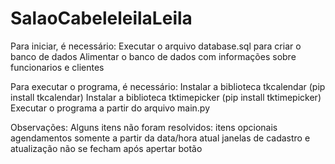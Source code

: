 # SalaoCabeleleilaLeila
Para iniciar, é necessário:
    Executar o arquivo database.sql para criar o banco de dados
    Alimentar o banco de dados com informações sobre funcionarios e clientes

Para executar o programa, é necessário:
    Instalar a biblioteca tkcalendar (pip install tkcalendar)
    Instalar a biblioteca tktimepicker (pip install tktimepicker)
    Executar o programa a partir do arquivo main.py

Observações:
    Alguns itens não foram resolvidos:
        itens opcionais
        agendamentos somente a partir da data/hora atual
        janelas de cadastro e atualização não se fecham após apertar botão
